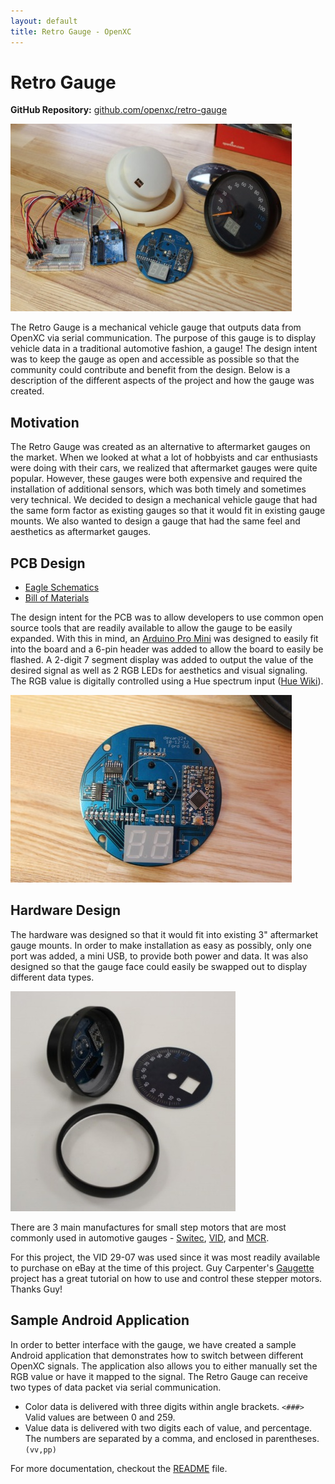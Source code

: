 ```yaml
---
layout: default
title: Retro Gauge - OpenXC
---
```


<div class="page-header">
    <h1>Retro Gauge</h1>
</div>

**GitHub Repository:** [github.com/openxc/retro-gauge][github]

![Retro Gauge](/images/retro-gauge/overview.jpg)

The Retro Gauge is a mechanical vehicle gauge that outputs data from OpenXC via
serial communication. The purpose of this gauge is to display vehicle data in a
traditional automotive fashion, a gauge! The design intent was to keep the gauge
as open and accessible as possible so that the community could contribute and
benefit from the design. Below is a description of the different aspects of the
project and how the gauge was created.


<div class="page-header">
    <h2>Motivation</h2>
</div>

The Retro Gauge was created as an alternative to aftermarket gauges on the
market. When we looked at what a lot of hobbyists and car enthusiasts were doing
with their cars, we realized that aftermarket gauges were quite popular.
However, these gauges were both expensive and required the installation of
additional sensors, which was both timely and sometimes very technical. We
decided to design a mechanical vehicle gauge that had the same form factor as
existing gauges so that it would fit in existing gauge mounts. We also wanted to
design a gauge that had the same feel and aesthetics as aftermarket gauges.

<div class="page-header">
    <h2>PCB Design</h2>
</div>


* [Eagle Schematics](https://github.com/openxc/retro-gauge/tree/master/schematics)
* [Bill of Materials](https://github.com/openxc/retro-gauge/blob/master/schematics/BOM.csv)

The design intent for the PCB was to allow developers to use common open source
tools that are readily available to allow the gauge to be easily expanded. With
this in mind, an <a href="http://arduino.cc/en/Main/ArduinoBoardProMini">Arduino
Pro Mini</a> was designed to easily fit into the board and a 6-pin header was
added to allow the board to easily be flashed. A 2-digit 7 segment display was
added to output the value of the desired signal as well as 2 RGB LEDs for
aesthetics and visual signaling. The RGB value is digitally controlled using a
Hue spectrum input (<a href="http://en.wikipedia.org/wiki/Hue">Hue Wiki</a>).

![Retro Gauge PCB](/images/retro-gauge/pcb.jpg)

<div class="page-header">
    <h2>Hardware Design</h2>
</div>

The hardware was designed so that it would fit into existing 3" aftermarket
gauge mounts. In order to make installation as easy as possibly, only one port
was added, a mini USB, to provide both power and data. It was also designed so
that the gauge face could easily be swapped out to display different data types.

![Hardware design](/images/retro-gauge/hardware.jpg)

There are 3 main manufactures for small step motors that are most commonly used
in automotive gauges -
[Switec](http://jukenswisstech.com/index.php/products/x10/),
[VID](http://www.vid.wellgain.com/product.aspx), and
[MCR](http://mcrmotorusa.com/Stepper%20Motors.html).

For this project, the VID 29-07 was used since it was most readily available to
purchase on eBay at the time of this project. Guy Carpenter's
[Gaugette](http://guy.carpenter.id.au/gaugette/about/) project has a great
tutorial on how to use and control these stepper motors. Thanks Guy!

<div class="page-header">
    <h2>Sample Android Application</h2>
</div>

In order to better interface with the gauge, we have created a sample Android
application that demonstrates how to switch between different OpenXC signals.
The application also allows you to either manually set the RGB value or have it
mapped to the signal. The Retro Gauge can receive two types of data packet via
serial communication.

* Color data is delivered with three digits within angle brackets.  `<###>`
  Valid values are between 0 and 259.
* Value data is delivered with two digits each of value, and percentage.  The
  numbers are separated by a comma, and enclosed in parentheses.  `(vv,pp)`

For more documentation, checkout the [README][] file.

[README]: http://github.com/openxc/retro-gauge/blob/master/README.mkd
[github]: http://github.com/openxc/retro-gauge
